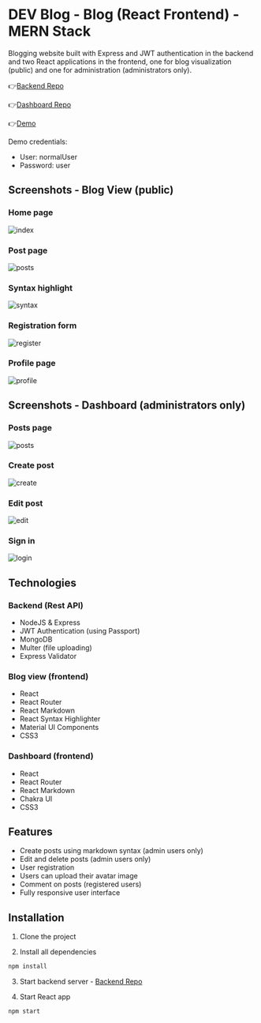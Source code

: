 # DEV Blog - Blog (React Frontend) - MERN Stack
Blogging website built with Express and JWT authentication in the backend and two React applications in the frontend, one for blog visualization (public) and one for administration (administrators only).

👉[Backend Repo](https://github.com/acamposcar/blog-api)

👉[Dashboard Repo](https://github.com/acamposcar/blog-api)

👉[Demo](https://blog-react-express-api.herokuapp.com/)

Demo credentials:
- User: normalUser
- Password: user


## Screenshots - Blog View (public)

### Home page
![index](https://user-images.githubusercontent.com/9263545/168496688-d9532ed0-e647-42dd-a5ad-87ab07b7f5f6.png)

### Post page
![posts](https://user-images.githubusercontent.com/9263545/168496691-620b608f-11f5-4fb8-9825-c24eb1444552.png)

### Syntax highlight
![syntax](https://user-images.githubusercontent.com/9263545/168496690-b859fcc7-53d4-42e2-9a7d-aa8c621594a0.png)

### Registration form
![register](https://user-images.githubusercontent.com/9263545/168496692-248efd74-43a7-453c-9779-878d44c6c797.png)

### Profile page
![profile](https://user-images.githubusercontent.com/9263545/168496694-80e1f44c-e7c8-4954-8984-e774412173fa.png)

## Screenshots - Dashboard (administrators only)

### Posts page
![posts](https://user-images.githubusercontent.com/9263545/168836730-fc7c6287-66a2-44e8-b09a-69bec7bfcae2.png)

### Create post
![create](https://user-images.githubusercontent.com/9263545/168836739-f448371a-e6c1-4457-bbed-8e5b22f3ea8b.png)

### Edit post
![edit](https://user-images.githubusercontent.com/9263545/168836735-82c00035-a9ec-439a-9b23-b3d9164cb4b5.png)

### Sign in
![login](https://user-images.githubusercontent.com/9263545/168836746-66838ffa-9144-4cf6-98e4-328eef6dcd17.png)


## Technologies

### Backend (Rest API)

-  NodeJS & Express
-  JWT Authentication (using Passport)
-  MongoDB
-  Multer (file uploading)
-  Express Validator

### Blog view (frontend)

-  React
-  React Router
-  React Markdown
-  React Syntax Highlighter
-  Material UI Components
-  CSS3

### Dashboard (frontend)

-  React
-  React Router
-  React Markdown
-  Chakra UI
-  CSS3

## Features

- Create posts using markdown syntax (admin users only)
- Edit and delete posts (admin users only)
- User registration
- Users can upload their avatar image
- Comment on posts (registered users)
- Fully responsive user interface

## Installation

1. Clone the project

2. Install all dependencies

```bash 
npm install
```
3. Start backend server - [Backend Repo](https://github.com/acamposcar/blog-api)

4. Start React app
```bash
npm start
```

